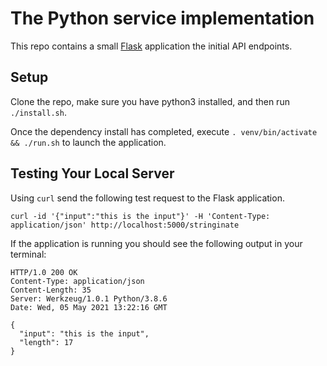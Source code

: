 # The Python service implementation

This repo contains a small [Flask](https://flask.palletsprojects.com/) application  the initial API endpoints.

## Setup

Clone the repo, make sure you have python3 installed, and then run `./install.sh`.

Once the dependency install has completed, execute `. venv/bin/activate && ./run.sh` to launch the application.

## Testing Your Local Server

Using `curl` send the following test request to the Flask application.

```
curl -id '{"input":"this is the input"}' -H 'Content-Type: application/json' http://localhost:5000/stringinate
```

If the application is running you should see the following output in your terminal:

```
HTTP/1.0 200 OK
Content-Type: application/json
Content-Length: 35
Server: Werkzeug/1.0.1 Python/3.8.6
Date: Wed, 05 May 2021 13:22:16 GMT

{
  "input": "this is the input",
  "length": 17
}
```

